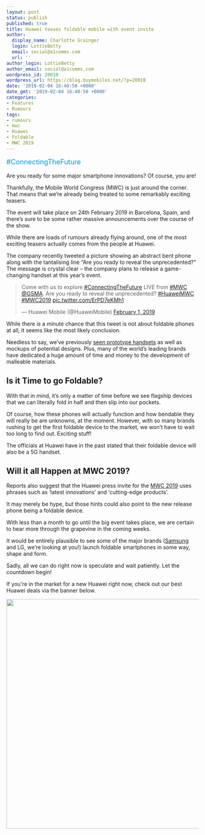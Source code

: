 ```yaml
---
layout: post
status: publish
published: true
title: Huawei teases foldable mobile with event invite
author:
  display_name: Charlotte Grainger
  login: LottieBetty
  email: social@a1comms.com
  url: ''
author_login: LottieBetty
author_email: social@a1comms.com
wordpress_id: 20010
wordpress_url: https://blog.buymobiles.net/?p=20010
date: '2019-02-04 16:40:50 +0000'
date_gmt: '2019-02-04 16:40:50 +0000'
categories:
- Features
- Rumours
tags:
- rumours
- mwc
- Huawei
- Foldable
- MWC 2019
---
```

<p><span class="postStandFirst" style="color: #0896d5; line-height: 26px; font-size: 18px;">#ConnectingTheFuture</span></p>
<p>Are you ready for some major smartphone innovations? Of course, you are!</p>
<p>Thankfully, the Mobile World Congress (MWC) is just around the corner. That means that we&rsquo;re already being treated to some remarkably exciting teasers.</p>
<p>The event will take place on 24th February 2019 in Barcelona, Spain, and there&rsquo;s sure to be some rather massive announcements over the course of the show.</p>
<p>While there are loads of rumours already flying around, one of the most exciting teasers actually comes from the people at Huawei.</p>
<p>The company recently tweeted a picture showing an abstract bent phone along with the tantalising line &ldquo;Are you ready to reveal the unprecedented?&rdquo; The message is crystal clear &ndash; the company plans to release a game-changing handset at this year&rsquo;s event.</p>
<blockquote class="twitter-tweet" data-lang="en">
<p dir="ltr" lang="en">Come with us to explore <a href="https://twitter.com/hashtag/ConnectingTheFuture?src=hash&amp;ref_src=twsrc%5Etfw">#ConnectingTheFuture</a> LIVE from <a href="https://twitter.com/hashtag/MWC?src=hash&amp;ref_src=twsrc%5Etfw">#MWC</a> <a href="https://twitter.com/GSMA?ref_src=twsrc%5Etfw">@GSMA</a>. Are you ready to reveal the unprecedented? <a href="https://twitter.com/hashtag/HuaweiMWC?src=hash&amp;ref_src=twsrc%5Etfw">#HuaweiMWC</a> <a href="https://twitter.com/hashtag/MWC2019?src=hash&amp;ref_src=twsrc%5Etfw">#MWC2019</a> <a href="https://t.co/ErPD7eKMh1">pic.twitter.com/ErPD7eKMh1</a></p>
<p>&mdash; Huawei Mobile (@HuaweiMobile) <a href="https://twitter.com/HuaweiMobile/status/1091287598142840832?ref_src=twsrc%5Etfw">February 1, 2019</a></p></blockquote>
<p><script async src="https://platform.twitter.com/widgets.js" charset="utf-8"></script></p>
<p>While there <em>is</em> a minute chance that this tweet is not about foldable phones at all, it seems like the most likely conclusion.</p>
<p>Needless to say, we&rsquo;ve previously <a href="https://blog.buymobiles.net/features/ces-2019-highlights-the-most-exciting-new-tech-from-the-show" target="_blank" rel="noopener">seen prototype handsets</a> as well as mockups of potential designs. Plus, many of the world&rsquo;s leading brands have dedicated a huge amount of time and money to the development of malleable materials.</p>
<h2>Is it Time to go Foldable?</h2>
<p>With that in mind, it&rsquo;s only a matter of time before we see flagship devices that we can literally fold in half and then slip into our pockets.</p>
<p>Of course, how these phones will actually function and how bendable they will really be are unknowns, at the moment. However, with so many brands rushing to get the first foldable device to the market, we won&rsquo;t have to wait too long to find out. Exciting stuff!</p>
<p>The officials at Huawei have in the past stated that their foldable device will also be a 5G handset.</p>
<h2>Will it all Happen at MWC 2019?</h2>
<p>Reports also suggest that the Huawei press invite for the <a href="https://www.mwcbarcelona.com/" target="_blank" rel="noopener">MWC 2019</a> uses phrases such as &lsquo;latest innovations&rsquo; and &lsquo;cutting-edge products&rsquo;.</p>
<p>It may merely be hype, but those hints could also point to the new release phone being a foldable device.</p>
<p>With less than a month to go until the big event takes place, we are certain to hear more through the grapevine in the coming weeks.</p>
<p>It would be entirely plausible to see some of the major brands (<a href="https://blog.buymobiles.net/features/samsung-galaxy-s10-could-come-with-reverse-wireless-charging" target="_blank" rel="noopener">Samsung</a> and LG, we&rsquo;re looking at you!) launch foldable smartphones in some way, shape and form.</p>
<p>Sadly, all we can do right now is speculate and wait patiently. Let the countdown begin!</p>
<p>If you're in the market for a new Huawei right now, check out our best Huawei deals via the banner below.</p>
<p><a href="https://www.buymobiles.net/huawei" target="_blank" rel="noopener"><img class="aligncenter wp-image-19226 size-full" src="https://lh3.googleusercontent.com/AFTjRG4iW8VMw-e8bh6CoyA__6t4om-vUT9xEA2lawtM8pPK51szaKaddkgIGS187HHXz4tSW-XcXrmunHD9ceY=s0" alt="" width="600" height="600" /></a></p>
